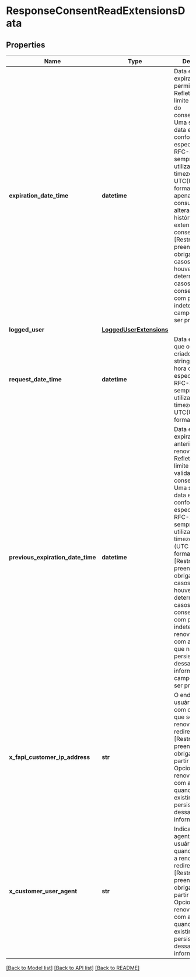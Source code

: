 # ResponseConsentReadExtensionsData

## Properties
Name | Type | Description | Notes
------------ | ------------- | ------------- | -------------
**expiration_date_time** | **datetime** | Data e hora de expiração da permissão. Reflete a data limite de validade do consentimento. Uma string com data e hora conforme especificação RFC-3339, sempre com a utilização de timezone UTC(UTC time format), utilizado apenas para consulta de alterações históricas de extensão do consentimento.  [Restrição] De preenchimento obrigatório nos casos em que houver validade determinada.  Em casos de consentimento com prazo indeterminada o campo não deve ser preenchido.  | [optional] 
**logged_user** | [**LoggedUserExtensions**](LoggedUserExtensions.md) |  | 
**request_date_time** | **datetime** | Data e hora em que o recurso foi criado. Uma string com data e hora conforme especificação RFC-3339, sempre com a utilização de timezone UTC(UTC time format). | 
**previous_expiration_date_time** | **datetime** | Data e hora de expiração anteriores a renovação. Reflete a data limite anterior de validade do consentimento. Uma string com data e hora conforme especificação RFC-3339, sempre com a utilização de timezone UTC (UTC time format).  [Restrição] De preenchimento obrigatório nos casos em que houver validade determinada. Em casos de consentimento com prazo indeterminado, ou renovações feitas com a v2.2.0 em que não exista persistência dessa informação, o campo não deve ser preenchido.  | [optional] 
**x_fapi_customer_ip_address** | **str** | O endereço IP do usuário logado com o receptor que solicitou a renovação sem redirecionamento.  [Restrição] De preenchimento obrigatório a partir da v3.0.0. Opcional para renovações feitas com a v2.2.0 quando não existir persistência dessa informação.  | [optional] 
**x_customer_user_agent** | **str** | Indica o user-agent que o usuário utilizou quando solicitou a renovação sem redirecionamento.  [Restrição] De preenchimento obrigatório a partir da v3.0.0. Opcional para renovações feitas com a v2.2.0 quando não existir persistência dessa informação.  | [optional] 

[[Back to Model list]](../README.md#documentation-for-models) [[Back to API list]](../README.md#documentation-for-api-endpoints) [[Back to README]](../README.md)

